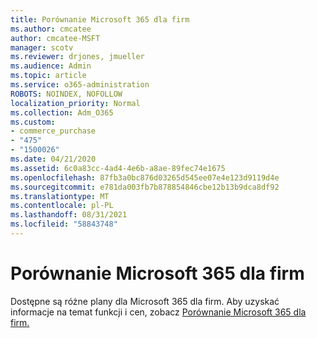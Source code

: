 ```yaml
---
title: Porównanie Microsoft 365 dla firm
ms.author: cmcatee
author: cmcatee-MSFT
manager: scotv
ms.reviewer: drjones, jmueller
ms.audience: Admin
ms.topic: article
ms.service: o365-administration
ROBOTS: NOINDEX, NOFOLLOW
localization_priority: Normal
ms.collection: Adm_O365
ms.custom:
- commerce_purchase
- "475"
- "1500026"
ms.date: 04/21/2020
ms.assetid: 6c0a83cc-4ad4-4e6b-a8ae-89fec74e1675
ms.openlocfilehash: 87fb3a0bc876d03265d545ee07e4e123d9119d4e
ms.sourcegitcommit: e781da003fb7b878854846cbe12b13b9dca8df92
ms.translationtype: MT
ms.contentlocale: pl-PL
ms.lasthandoff: 08/31/2021
ms.locfileid: "58843748"
---
```

# <a name="compare-microsoft-365-for-business"></a>Porównanie Microsoft 365 dla firm

Dostępne są różne plany dla Microsoft 365 dla firm. Aby uzyskać informacje na temat funkcji i cen, zobacz [Porównanie Microsoft 365 dla firm.](https://www.microsoft.com/microsoft-365/business/compare-all-microsoft-365-business-products)  